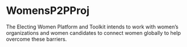 # WomensP2PProj
The Electing Women Platform and Toolkit intends to work with women’s organizations and women candidates to connect women globally to help overcome these barriers.  
